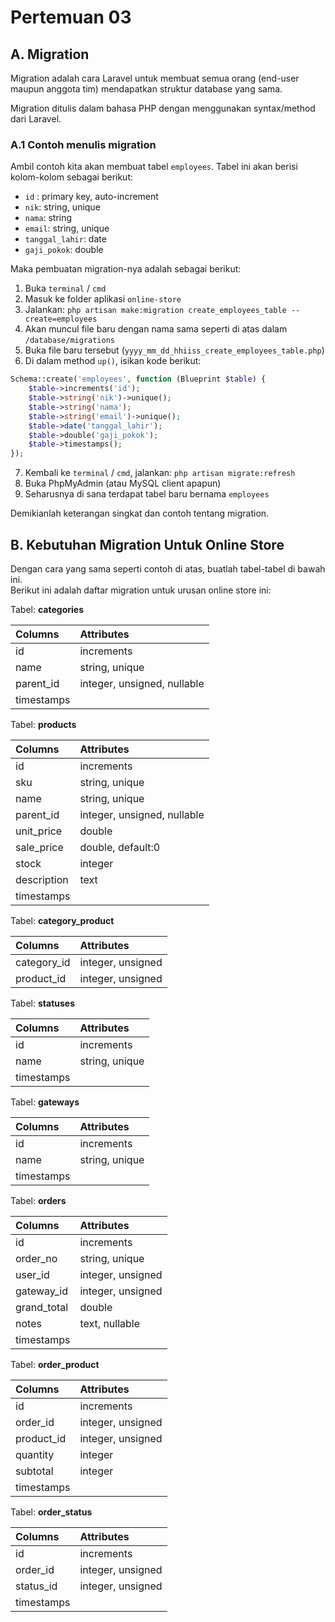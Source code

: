 # Pertemuan 03

## A. Migration

Migration adalah cara Laravel untuk membuat semua orang (end-user maupun anggota tim) mendapatkan struktur database yang sama.  

Migration ditulis dalam bahasa PHP dengan menggunakan syntax/method dari Laravel.  

### A.1 Contoh menulis migration

Ambil contoh kita akan membuat tabel `employees`. Tabel ini akan berisi kolom-kolom sebagai berikut:  
- `id` : primary key, auto-increment
- `nik`: string, unique
- `nama`: string
- `email`: string, unique
- `tanggal_lahir`: date
- `gaji_pokok`: double

Maka pembuatan migration-nya adalah sebagai berikut:
1. Buka `terminal` / `cmd`
2. Masuk ke folder aplikasi `online-store`
3. Jalankan: `php artisan make:migration create_employees_table --create=employees`
4. Akan muncul file baru dengan nama sama seperti di atas dalam `/database/migrations`
5. Buka file baru tersebut (`yyyy_mm_dd_hhiiss_create_employees_table.php`)
6. Di dalam method `up()`, isikan kode berikut:
```php
Schema::create('employees', function (Blueprint $table) {
    $table->increments('id');
    $table->string('nik')->unique();
    $table->string('nama');
    $table->string('email')->unique();
    $table->date('tanggal_lahir');
    $table->double('gaji_pokok');
    $table->timestamps();
});
```
7. Kembali ke `terminal` / `cmd`, jalankan: `php artisan migrate:refresh`
8. Buka PhpMyAdmin (atau MySQL client apapun)
9. Seharusnya di sana terdapat tabel baru bernama `employees`

Demikianlah keterangan singkat dan contoh tentang migration.

## B. Kebutuhan Migration Untuk Online Store

Dengan cara yang sama seperti contoh di atas, buatlah tabel-tabel di bawah ini.  
Berikut ini adalah daftar migration untuk urusan online store ini:

Tabel: __categories__  

| Columns        | Attributes                  |
| :------------- | :-------------------------- |
| id             | increments                  |
| name           | string, unique              |
| parent_id      | integer, unsigned, nullable |
| timestamps     |                             |

Tabel: __products__  

| Columns        | Attributes                  |
| :------------- | :-------------------------- |
| id             | increments                  |
| sku            | string, unique              |
| name           | string, unique              |
| parent_id      | integer, unsigned, nullable |
| unit_price     | double                      |
| sale_price     | double, default:0           |
| stock          | integer                     |
| description    | text                        |
| timestamps     |                             |

Tabel: __category_product__  

| Columns        | Attributes                  |
| :------------- | :-------------------------- |
| category_id    | integer, unsigned           |
| product_id     | integer, unsigned           |

Tabel: __statuses__  

| Columns        | Attributes                  |
| :------------- | :-------------------------- |
| id             | increments                  |
| name           | string, unique              |
| timestamps     |                             |

Tabel: __gateways__  

| Columns        | Attributes                  |
| :------------- | :-------------------------- |
| id             | increments                  |
| name           | string, unique              |
| timestamps     |                             |

Tabel: __orders__  

| Columns        | Attributes                  |
| :------------- | :-------------------------- |
| id             | increments                  |
| order_no       | string, unique              |
| user_id        | integer, unsigned           |
| gateway_id     | integer, unsigned           |
| grand_total    | double                      |
| notes          | text, nullable              |
| timestamps     |                             |

Tabel: __order_product__  

| Columns        | Attributes                  |
| :------------- | :-------------------------- |
| id             | increments                  |
| order_id       | integer, unsigned           |
| product_id     | integer, unsigned           |
| quantity       | integer                     |
| subtotal       | integer                     |
| timestamps     |                             |

Tabel: __order_status__  

| Columns        | Attributes                  |
| :------------- | :-------------------------- |
| id             | increments                  |
| order_id       | integer, unsigned           |
| status_id      | integer, unsigned           |
| timestamps     |                             |
